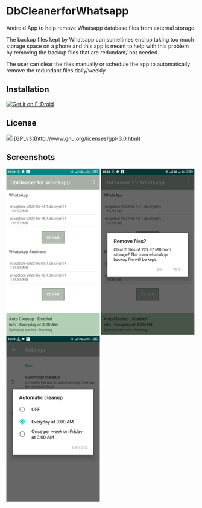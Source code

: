 # DbCleanerforWhatsapp

Android App to help remove Whatsapp database files from external storage. 

The backup files kept by Whatsapp can sometimes end up taking too much storage space on a phone and this app is meant to help with this problem by removing the backup files that are redundant/ not needed. 

The user can clear the files manually or schedule the app to automatically remove the redundant files daily/weekly.

## Installation

[<img src="https://fdroid.gitlab.io/artwork/badge/get-it-on.png"
     alt="Get it on F-Droid"
     height="80">](https://f-droid.org/packages/com.tserumula.dbcleanerforwhatsapp/)

## License
<img src="https://gnu.org/graphics/gplv3-127x51.png" />
[GPLv3](http://www.gnu.org/licenses/gpl-3.0.html) 

## Screenshots
<img src="/fastlane/metadata/android/en-US/images/phoneScreenshots/1.png" width="auto" height="440">
<img src="/fastlane/metadata/android/en-US/images/phoneScreenshots/2.png" width="auto" height="440">
<img src="/fastlane/metadata/android/en-US/images/phoneScreenshots/3.png" width="auto" height="440">

